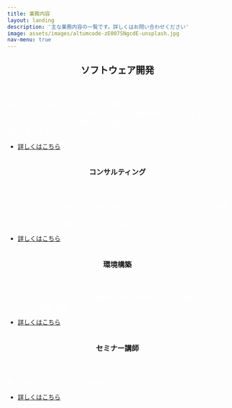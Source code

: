 ```yaml
---
title: 業務内容
layout: landing
description: '主な業務内容の一覧です。詳しくはお問い合わせください'
image: assets/images/altumcode-zE007SNgcdE-unsplash.jpg
nav-menu: true
---
```


<!-- Main -->
<div id="main">

<!-- One -->
<section id="one">
	<div class="inner">
		<header class="major">
			<h2>ソフトウェア開発</h2>
		</header>
		<p style="color:#fff;">私たちは、２０年以上もソフトウェア開発に携わってきました。サーバーサイド、クライアントサイド、スマホアプリなど、実績は多岐にわたります。また、当社だけでの開発、チーム開発など、開発形式も様々な経験があります。設計や保守作業もおまかせください。</p>
        <ul class="actions">
            <li><a href="desc/spec.html" class="button">詳しくはこちら</a></li>
        </ul>
	</div>
</section>

<!-- Two -->
<section id="two" class="spotlights">
	<section>
		<a href="generic.html" class="image">
			<img src="{% link assets/images/goran-ivos-G_BCcijtpUY-unsplash.jpg %}" alt="" data-position="center center" />
		</a>
		<div class="content">
			<div class="inner">
				<header class="major">
					<h3>コンサルティング</h3>
				</header>
				<p style="color:#fff;">小さなアドバイスや調査から、業務全体にわたるコンサルティングまで、お気軽に使えるコンサルティングのコースを作りました。プログラミング学習から、コンサルタント、保守業務、小さなツール開発まで承ります。</p>
				<ul class="actions">
					<li><a href="desc/consult.html" class="button">詳しくはこちら</a></li>
				</ul>
			</div>
		</div>
	</section>
	<section>
		<a href="generic.html" class="image">
			<img src="{% link assets/images/vipul-jha-a4X1cdC1QAc-unsplash.jpg %}" alt="" data-position="top center" />
		</a>
		<div class="content">
			<div class="inner">
				<header class="major">
					<h3>環境構築</h3>
				</header>
				<p style="color:#fff;">Git,Jenkinsなどのソフトウェア構築や、AWS,共用サーバーなど業務に最適なシステムをご提案、構築いたします。</p>
				<ul class="actions">
					<li><a href="generic.html" class="button">詳しくはこちら</a></li>
				</ul>
			</div>
		</div>
	</section>
	<section>
		<a href="generic.html" class="image">
			<img src="{% link assets/images/christina-wocintechchat-com-UTw3j_aoIKM-unsplash.jpg %}" alt="" data-position="25% 25%" />
		</a>
        <div class="content">
            <div class="inner">
                <header class="major">
                    <h3>セミナー講師</h3>
                </header>
                <p style="color:#fff;">新人教育、社内スキルアップのお手伝いが可能です。</p>
                <ul class="actions">
                    <li><a href="generic.html" class="button">詳しくはこちら</a></li>
                </ul>
            </div>
        </div>
	</section>
</section>


</div>
